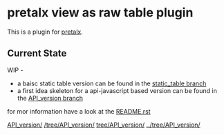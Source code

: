 # pretalx view as raw table plugin

This is a plugin for [pretalx](https://github.com/pretalx/pretalx).

## Current State

WIP -
- a baisc static table version can be found in the [static_table branch](tree/static_table/)
- a first idea skeleton for a api-javascript based version can be found in the [API_version branch](tree/API_version/)

for mor information have a look at the [README.rst](README.rst)


[API_version/](API_version/)
[/tree/API_version/](/tree/API_version/)
[tree/API_version/](tree/API_version/)
[../tree/API_version/](../tree/API_version/)
